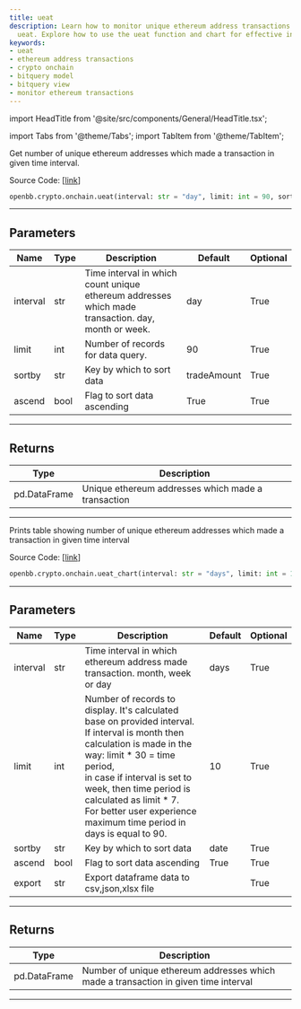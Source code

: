 ```yaml
---
title: ueat
description: Learn how to monitor unique ethereum address transactions using OpenBB's
  ueat. Explore how to use the ueat function and chart for effective insights.
keywords:
- ueat
- ethereum address transactions
- crypto onchain
- bitquery model
- bitquery view
- monitor ethereum transactions
---
```


import HeadTitle from '@site/src/components/General/HeadTitle.tsx';

<HeadTitle title="crypto.onchain.ueat - Reference | OpenBB SDK Docs" />

import Tabs from '@theme/Tabs';
import TabItem from '@theme/TabItem';

<Tabs>
<TabItem value="model" label="Model" default>

Get number of unique ethereum addresses which made a transaction in given time interval.

Source Code: [[link](https://github.com/OpenBB-finance/OpenBB/tree/main/openbb_terminal/cryptocurrency/onchain/bitquery_model.py#L584)]

```python
openbb.crypto.onchain.ueat(interval: str = "day", limit: int = 90, sortby: str = "tradeAmount", ascend: bool = True)
```

---

## Parameters

| Name | Type | Description | Default | Optional |
| ---- | ---- | ----------- | ------- | -------- |
| interval | str | Time interval in which count unique ethereum addresses which made transaction. day,<br/>month or week. | day | True |
| limit | int | Number of records for data query. | 90 | True |
| sortby | str | Key by which to sort data | tradeAmount | True |
| ascend | bool | Flag to sort data ascending | True | True |


---

## Returns

| Type | Description |
| ---- | ----------- |
| pd.DataFrame | Unique ethereum addresses which made a transaction |
---

</TabItem>
<TabItem value="view" label="Chart">

Prints table showing number of unique ethereum addresses which made a transaction in given time interval

Source Code: [[link](https://github.com/OpenBB-finance/OpenBB/tree/main/openbb_terminal/cryptocurrency/onchain/bitquery_view.py#L225)]

```python
openbb.crypto.onchain.ueat_chart(interval: str = "days", limit: int = 10, sortby: str = "date", ascend: bool = True, export: str = "")
```

---

## Parameters

| Name | Type | Description | Default | Optional |
| ---- | ---- | ----------- | ------- | -------- |
| interval | str | Time interval in which ethereum address made transaction. month, week or day | days | True |
| limit | int | Number of records to display. It's calculated base on provided interval.<br/>If interval is month then calculation is made in the way: limit * 30 = time period,<br/>in case if interval is set to week, then time period is calculated as limit * 7.<br/>For better user experience maximum time period in days is equal to 90. | 10 | True |
| sortby | str | Key by which to sort data | date | True |
| ascend | bool | Flag to sort data ascending | True | True |
| export | str | Export dataframe data to csv,json,xlsx file |  | True |


---

## Returns

| Type | Description |
| ---- | ----------- |
| pd.DataFrame | Number of unique ethereum addresses which made a transaction in given time interval |
---

</TabItem>
</Tabs>

